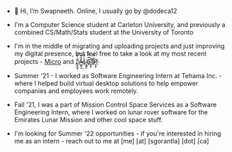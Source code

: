 - 👋 Hi, I’m Swapneeth. Online, I usually go by @dodeca12
- I'm a Computer Science student at Carleton University, and previously a combined CS/Math/Stats student at the University of Toronto
- I'm in the middle of migrating and uploading projects and just improving my digital presence, but feel free to take a look at my most recent projects - [Micro](https://github.com/dodeca12/Micro) and [Z̷̧̬͚̟̔̊̽͠Å̶̬͇͕̅͂͟͡L̾ͣͪ҉̶̧͇͈̤G̿̿ͣ҉̪͓̱͞͝O̴̍ͨ͆҉̶̝̫͓](https://github.com/dodeca12/Zalgo)!

- Summer '21 - I worked as Software Engineering Intern at Tehama Inc. - where I helped build virtual desktop solutions to help empower companies and employees work remotely.

- Fall '21, I was a part of Mission Control Space Services as a Software Engineering Intern, where I worked on lunar rover software for the Emirates Lunar Mission and other cool space stuff.

- I'm looking for Summer '22 opportunities - if you're interested in hiring me as an intern - reach out to me at [me] [at] [sgorantla] [dot] [ca]

<!---
dodeca12/dodeca12 is a ✨ special ✨ repository because its `README.md` (this file) appears on your GitHub profile.
You can click the Preview link to take a look at your changes.
--->
